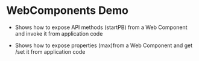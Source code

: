 # WebComponents Demo

* Shows how to expose API methods (startPB) from a Web Component and invoke it from application code

* Shows how to expose properties (max)from a Web Component and get /set it from application code

